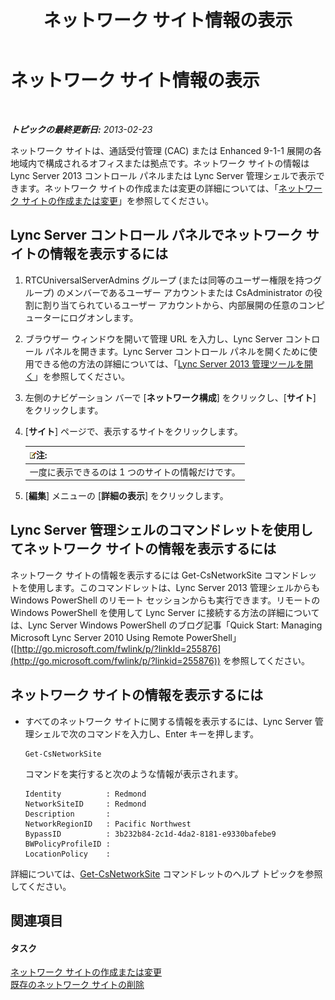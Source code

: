 ﻿---
title: ネットワーク サイト情報の表示
TOCTitle: ネットワーク サイト情報の表示
ms:assetid: 24a97d98-b168-4016-81bf-c2c478092b87
ms:mtpsurl: https://technet.microsoft.com/ja-jp/library/JJ687996(v=OCS.15)
ms:contentKeyID: 49886878
ms.date: 05/19/2016
mtps_version: v=OCS.15
ms.translationtype: HT
---

# ネットワーク サイト情報の表示

 

_**トピックの最終更新日:** 2013-02-23_

ネットワーク サイトは、通話受付管理 (CAC) または Enhanced 9-1-1 展開の各地域内で構成されるオフィスまたは拠点です。ネットワーク サイトの情報は Lync Server 2013 コントロール パネルまたは Lync Server 管理シェルで表示できます。ネットワーク サイトの作成または変更の詳細については、「[ネットワーク サイトの作成または変更](lync-server-2013-creating-or-modifying-network-sites.md)」を参照してください。

## Lync Server コントロール パネルでネットワーク サイトの情報を表示するには

1.  RTCUniversalServerAdmins グループ (または同等のユーザー権限を持つグループ) のメンバーであるユーザー アカウントまたは CsAdministrator の役割に割り当てられているユーザー アカウントから、内部展開の任意のコンピューターにログオンします。

2.  ブラウザー ウィンドウを開いて管理 URL を入力し、Lync Server コントロール パネルを開きます。Lync Server コントロール パネルを開くために使用できる他の方法の詳細については、「[Lync Server 2013 管理ツールを開く](lync-server-2013-open-lync-server-administrative-tools.md)」を参照してください。

3.  左側のナビゲーション バーで \[**ネットワーク構成**\] をクリックし、\[**サイト**\] をクリックします。

4.  \[**サイト**\] ページで、表示するサイトをクリックします。
    
    <table>
    <thead>
    <tr class="header">
    <th><img src="images/Gg412781.note(OCS.15).gif" title="note" alt="note" />注:</th>
    </tr>
    </thead>
    <tbody>
    <tr class="odd">
    <td>一度に表示できるのは 1 つのサイトの情報だけです。</td>
    </tr>
    </tbody>
    </table>


5.  \[**編集**\] メニューの \[**詳細の表示**\] をクリックします。

## Lync Server 管理シェルのコマンドレットを使用してネットワーク サイトの情報を表示するには

ネットワーク サイトの情報を表示するには Get-CsNetworkSite コマンドレットを使用します。このコマンドレットは、Lync Server 2013 管理シェルからも Windows PowerShell のリモート セッションからも実行できます。リモートの Windows PowerShell を使用して Lync Server に接続する方法の詳細については、Lync Server Windows PowerShell のブログ記事「Quick Start: Managing Microsoft Lync Server 2010 Using Remote PowerShell」 ([http://go.microsoft.com/fwlink/p/?linkId=255876](http://go.microsoft.com/fwlink/p/?linkid=255876)) を参照してください。

## ネットワーク サイトの情報を表示するには

  - すべてのネットワーク サイトに関する情報を表示するには、Lync Server 管理シェルで次のコマンドを入力し、Enter キーを押します。
    
        Get-CsNetworkSite
    
    コマンドを実行すると次のような情報が表示されます。
    
        Identity          : Redmond
        NetworkSiteID     : Redmond
        Description       :
        NetworkRegionID   : Pacific Northwest
        BypassID          : 3b232b84-2c1d-4da2-8181-e9330bafebe9
        BWPolicyProfileID :
        LocationPolicy    :

詳細については、[Get-CsNetworkSite](get-csnetworksite.md) コマンドレットのヘルプ トピックを参照してください。

## 関連項目

#### タスク

[ネットワーク サイトの作成または変更](lync-server-2013-creating-or-modifying-network-sites.md)  
[既存のネットワーク サイトの削除](lync-server-2013-deleting-an-existing-network-site.md)

